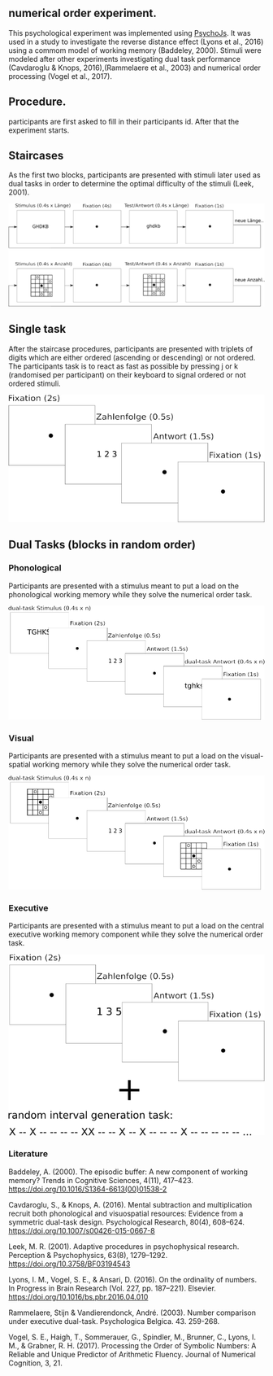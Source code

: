 ## numerical order experiment.

This psychological experiment was implemented using [PsychoJs](https://github.com/psychopy/psychojs). 
It was used in a study to investigate the reverse distance effect (Lyons et al., 2016) using a commom model of working memory (Baddeley, 2000).
Stimuli were modeled after other experiments investigating dual task performance (Cavdaroglu & Knops, 2016),(Rammelaere et al., 2003)
and numerical order processing (Vogel et al., 2017).

## Procedure.

participants are first asked to fill in their participants id. 
After that the experiment starts.

## Staircases

As the first two blocks, participants are presented with stimuli later used as dual tasks in order to determine the optimal difficulty of the stimuli
(Leek, 2001).

![staircase design](./pictures_readme/staircases_design.png)

## Single task

After the staircase procedures, participants are presented with triplets of digits which are either ordered (ascending or descending) or not ordered.
The participants task is to react as fast as possible by pressing j or k (randomised per participant) on their keyboard to signal ordered or not ordered stimuli.

![single task design](./pictures_readme/design_single.png)

## Dual Tasks (blocks in random order)

### Phonological

Participants are presented with a stimulus meant to put a load on the phonological working memory while they solve the numerical order task.

![phonological task design](./pictures_readme/design_phon.png)

### Visual

Participants are presented with a stimulus meant to put a load on the visual-spatial working memory while they solve the numerical order task.

![visual task design](./pictures_readme/design_vis.png)

### Executive

Participants are presented with a stimulus meant to put a load on the central executive working memory component while they solve the numerical order task.

![executive task design](./pictures_readme/design_exe.png)

### Literature

Baddeley, A. (2000). The episodic buffer: A new component of working memory? Trends in Cognitive Sciences, 4(11), 417–423. https://doi.org/10.1016/S1364-6613(00)01538-2

Cavdaroglu, S., & Knops, A. (2016). Mental subtraction and multiplication recruit both phonological and visuospatial resources: Evidence from a symmetric dual-task design. Psychological Research, 80(4), 608–624. https://doi.org/10.1007/s00426-015-0667-8

Leek, M. R. (2001). Adaptive procedures in psychophysical research. Perception & Psychophysics, 63(8), 1279–1292. https://doi.org/10.3758/BF03194543

Lyons, I. M., Vogel, S. E., & Ansari, D. (2016). On the ordinality of numbers. In Progress in Brain Research (Vol. 227, pp. 187–221). Elsevier. https://doi.org/10.1016/bs.pbr.2016.04.010

Rammelaere, Stijn & Vandierendonck, André. (2003). Number comparison under executive dual-task. Psychologica Belgica. 43. 259-268. 

Vogel, S. E., Haigh, T., Sommerauer, G., Spindler, M., Brunner, C., Lyons, I. M., & Grabner, R. H. (2017). Processing the Order of Symbolic Numbers: A Reliable and Unique Predictor of Arithmetic Fluency. Journal of Numerical Cognition, 3, 21.

